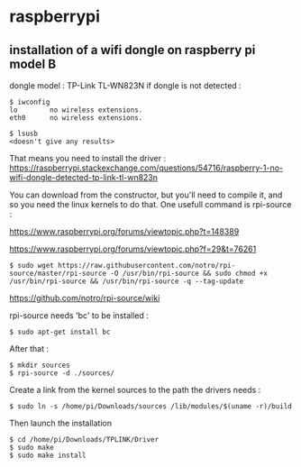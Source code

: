 # raspberrypi

## installation of a wifi dongle on raspberry pi model B

dongle model : TP-Link TL-WN823N
if dongle is not detected :

    $ iwconfig  
    lo        no wireless extensions.  
    eth0      no wireless extensions.

    $ lsusb
    <doesn't give any results>

That means you need to install the driver :
https://raspberrypi.stackexchange.com/questions/54716/raspberry-1-no-wifi-dongle-detected-tp-link-tl-wn823n

You can download from the constructor, but you'll need to compile it, and so you need the linux kernels to do that. 
One usefull command is rpi-source :

https://www.raspberrypi.org/forums/viewtopic.php?t=148389

https://www.raspberrypi.org/forums/viewtopic.php?f=29&t=76261

    $ sudo wget https://raw.githubusercontent.com/notro/rpi-source/master/rpi-source -O /usr/bin/rpi-source && sudo chmod +x /usr/bin/rpi-source && /usr/bin/rpi-source -q --tag-update

https://github.com/notro/rpi-source/wiki

rpi-source needs 'bc' to be installed :

    $ sudo apt-get install bc

After that :

    $ mkdir sources
    $ rpi-source -d ./sources/

Create a link from the kernel sources to the path the drivers needs :

    $ sudo ln -s /home/pi/Downloads/sources /lib/modules/$(uname -r)/build

Then launch the installation

    $ cd /home/pi/Downloads/TPLINK/Driver 
    $ sudo make
    $ sudo make install
    

    
